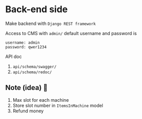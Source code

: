 # Back-end side

Make backend with `Django REST framework`

Access to CMS with `admin/` default username and password is

```
username: admin
password: qwer1234
```

API doc

1. `api/schema/swagger/`
2. `api/schema/redoc/`

## Note (idea) 🤔

1. Max slot for each machine
2. Store slot number in `ItemsInMachine` model
3. Refund money

